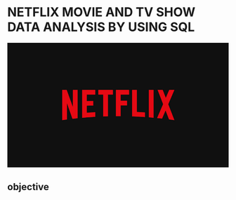 # NETFLIX MOVIE AND TV SHOW DATA ANALYSIS BY USING SQL
![netflix logo](https://github.com/Mano630/NETFLIX_SQL_PROJECT-/blob/main/NETFLIX%20LOGO.jpg)

## objective
